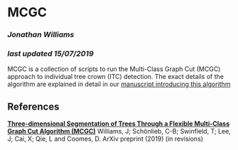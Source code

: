 # MCGC

### *Jonathan Williams*
### *last updated 15/07/2019*

MCGC is a collection of scripts to run the Multi-Class Graph Cut (MCGC) approach to individual tree crown (ITC) detection. The exact details of the algorithm are explained in detail in our [manuscript introducing this algorithm][1]






## References
[**Three-dimensional Segmentation of Trees Through a Flexible Multi-Class Graph Cut Algorithm (MCGC)**][1] Williams, J; Sch&ouml;nlieb, C-B; Swinfield, T; Lee, J; Cai, X; Qie, L and Coomes, D. ArXiv preprint (2019) (in revisions)


[1]: https://arxiv.org/abs/1903.08481